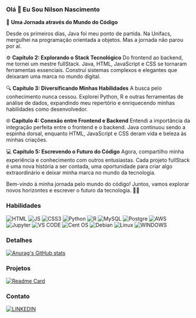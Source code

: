 ### Olá 👋 Eu Sou Nilson Nascimento

🌟 **Uma Jornada através do Mundo do Código**

Desde os primeiros dias, Java foi meu ponto de partida. Na Unifacs, mergulhei na programação orientada a objetos. Mas a jornada não parou por aí.

⚙️ **Capítulo 2: Explorando o Stack Tecnológico**
Do frontend ao backend, me tornei um mestre fullStack. Java, HTML, JavaScript e CSS se tornaram ferramentas essenciais. Construí sistemas complexos e elegantes que deixaram uma marca no mundo digital.

🔍 **Capítulo 3: Diversificando Minhas Habilidades**
A busca pelo conhecimento nunca cessou. Explorei Python, R e outras ferramentas de análise de dados, expandindo meu repertório e enriquecendo minhas habilidades como desenvolvedor.

🌐 **Capítulo 4: Conexão entre Frontend e Backend**
Entendi a importância da integração perfeita entre o frontend e o backend. Java continuou sendo a espinha dorsal, enquanto HTML, JavaScript e CSS deram vida e beleza às minhas criações.

💻 **Capítulo 5: Escrevendo o Futuro do Código**
Agora, compartilho minha experiência e conhecimento com outros entusiastas. Cada projeto fullStack é uma nova história a ser contada, uma oportunidade para criar algo extraordinário e deixar minha marca no mundo da tecnologia.

Bem-vindo à minha jornada pelo mundo do código! Juntos, vamos explorar novos horizontes e escrever o futuro da tecnologia. 🚀🌐
### Habilidades

![HTML](https://img.shields.io/badge/HTML5-E34F26?style=for-the-badge&logo=html5&logoColor=white)
![JS](https://img.shields.io/badge/JavaScript-323330?style=for-the-badge&logo=javascript&logoColor=F7DF1E)
![CSS3](https://img.shields.io/badge/CSS3-1572B6?style=for-the-badge&logo=css3&logoColor=white)
![Python](https://img.shields.io/badge/Python-FFD43B?style=for-the-badge&logo=python&logoColor=blue)
![R](https://img.shields.io/badge/R-276DC3?style=for-the-badge&logo=r&logoColor=white)
![MySQL](https://img.shields.io/badge/MySQL-005C84?style=for-the-badge&logo=mysql&logoColor=white)
![Postgre](https://img.shields.io/badge/PostgreSQL-316192?style=for-the-badge&logo=postgresql&logoColor=white)
![AWS](https://img.shields.io/badge/Amazon_AWS-FF9900?style=for-the-badge&logo=amazonaws&logoColor=white)
![Jupyter](https://img.shields.io/badge/Jupyter-F37626.svg?&style=for-the-badge&logo=Jupyter&logoColor=white)
![VS CODE](https://img.shields.io/badge/VSCode-0078D4?style=for-the-badge&logo=visual%20studio%20code&logoColor=white)
![Cent OS](https://img.shields.io/badge/Cent%20OS-262577?style=for-the-badge&logo=CentOS&logoColor=white)
![Debian](https://img.shields.io/badge/Debian-A81D33?style=for-the-badge&logo=debian&logoColor=white)
![Linux](https://img.shields.io/badge/Linux-FCC624?style=for-the-badge&logo=linux&logoColor=black)
![WINDOWS](https://img.shields.io/badge/Windows-0078D6?style=for-the-badge&logo=windows&logoColor=white)
![]()
![]()
![]()
![]()
![]()
![]()
![]()
![]()
![]()



### Detalhes

[![Anurag's GitHub stats](https://github-readme-stats.vercel.app/api?username=Nilson-nascimento&show_icons=true&theme=tokyonight)](https://github.com/Nilson-nascimento/github-readme-stats)

### Projetos

[![Readme Card](https://github-readme-stats.vercel.app/api/pin/?username=Nilson-nascimento&repo=site_gamesshop&theme=tokyonight)](https://github.com/uraghazra/github-readme-stats)

### Contato

[![LINKEDIN](https://img.shields.io/badge/LinkedIn-0077B5?style=for-the-badge&logo=linkedin&logoColor=white)](https://www.linkedin.com/in/nilson-nascimento/)
![]()
![]()
![]()
![]()
